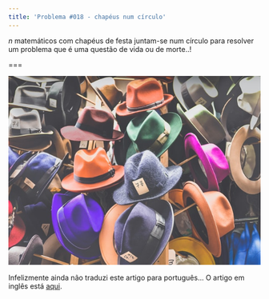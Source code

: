 ```yaml
---
title: 'Problema #018 - chapéus num círculo'
---
```


$n$ matemáticos com chapéus de festa juntam-se num círculo para resolver um problema que é uma questão de vida ou de morte..!

===

![00-hats.jpg](./00-hats.jpg)

Infelizmente ainda não traduzi este artigo para português... O artigo em inglês está [aqui](https://mathspp.com/blog/circle-of-hats).
